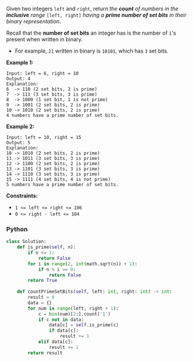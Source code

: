 Given two integers  `left`  and  `right`, return  _the  **count**  of numbers in the  **inclusive**  range_ `[left, right]` _having a  **prime number of set bits**  in their binary representation_.

Recall that the  **number of set bits**  an integer has is the number of  `1`'s present when written in binary.

-   For example,  `21`  written in binary is  `10101`, which has  `3`  set bits.

**Example 1:**
```
Input: left = 6, right = 10
Output: 4
Explanation:
6  -> 110 (2 set bits, 2 is prime)
7  -> 111 (3 set bits, 3 is prime)
8  -> 1000 (1 set bit, 1 is not prime)
9  -> 1001 (2 set bits, 2 is prime)
10 -> 1010 (2 set bits, 2 is prime)
4 numbers have a prime number of set bits.
```

**Example 2:**
```
Input: left = 10, right = 15
Output: 5
Explanation:
10 -> 1010 (2 set bits, 2 is prime)
11 -> 1011 (3 set bits, 3 is prime)
12 -> 1100 (2 set bits, 2 is prime)
13 -> 1101 (3 set bits, 3 is prime)
14 -> 1110 (3 set bits, 3 is prime)
15 -> 1111 (4 set bits, 4 is not prime)
5 numbers have a prime number of set bits.
```

**Constraints:**

-   `1 <= left <= right <= 106`
-   `0 <= right - left <= 104`


### Python
```python
class Solution:
    def is_prime(self, n):
        if n <= 1:
            return False
        for i in range(2, int(math.sqrt(n)) + 1):
            if n % i == 0:
                return False
        return True
    
    def countPrimeSetBits(self, left: int, right: int) -> int:
        result = 0
        data = {}
        for num in range(left, right + 1):
            c = bin(num)[2:].count('1')
            if c not in data:
                data[c] = self.is_prime(c)
                if data[c]:
                    result += 1
            elif data[c]:
                result += 1
        return result    
```